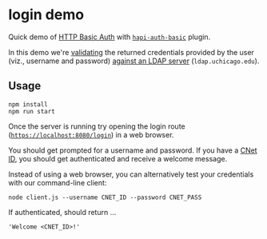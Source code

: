 # login demo

Quick demo of [HTTP Basic Auth](http://en.wikipedia.org/wiki/Basic_access_authentication) with [`hapi-auth-basic`](https://github.com/hapijs/hapi-auth-basic) plugin.

In this demo we're [validating](https://github.com/rcc-uchicago/login-demo/blob/master/server.js#L18) the returned credentials provided by the user (viz., username and password) [against an LDAP server](http://en.wikipedia.org/wiki/Lightweight_Directory_Access_Protocol#Bind_.28authenticate.29) (`ldap.uchicago.edu`).


## Usage

    npm install
    npm run start

Once the server is running try opening the login route ([`https://localhost:8080/login`](https://localhost:8080/login)) in a web browser.

You should get prompted for a username and password.  If you have a [CNet ID](https://itservices.uchicago.edu/services/cnetid), you should get authenticated and receive a welcome message.

Instead of using a web browser, you can alternatively test your credentials with our command-line client:

    node client.js --username CNET_ID --password CNET_PASS

If authenticated, should return ...

    'Welcome <CNET_ID>!'

